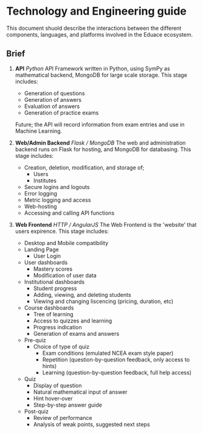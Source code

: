 # Technology and Engineering guide

This document shuold describe the interactions between the different components, languages, and platforms involved in the Eduace ecosystem.

## Brief

1. **API** *Python*
API Framework written in Python, using SymPy as mathematical backend, MongoDB for large scale storage. This stage includes:
    - Generation of questions
    - Generation of answers
    - Evaluation of answers
    - Generation of practice exams

    Future; the API will record information from exam entries and use in Machine Learning.

2. **Web/Admin Backend** *Flask / MongoDB*
The web and administration backend runs on Flask for hosting, and MongoDB for databasing. This stage includes:
    - Creation, deletion, modification, and storage of;
        - Users
        - Institutes
    - Secure logins and logouts
    - Error logging
    - Metric logging and access
    - Web-hosting
    - Accessing and calling API functions

3. **Web Frontend** *HTTP / AngularJS*
The Web Frontend is the 'website' that users expirence. This stage includes:
    - Desktop and Mobile compatibility
    - Landing Page
        - User Login
    - User dashboards
        - Mastery scores
        - Modification of user data
    - Institutional dashboards
        - Student progress
        - Adding, viewing, and deleting students
        - Viewing and changing liscencing (pricing, duration, etc)
    - Course dashboards
        - Tree of learning
        - Access to quizzes and learning
        - Progress indication
        - Generation of exams and answers
    - Pre-quiz
        - Choice of type of quiz
            - Exam conditions (emulated NCEA exam style paper)
            - Repetition (question-by-question feedback, only access to hints)
            - Learning (question-by-question feedback, full help access)
    - Quiz
        - Display of question
        - Natural mathematical input of answer
        - Hint hover-over
        - Step-by-step answer guide
    - Post-quiz
        - Review of performance
        - Analysis of weak points, suggested next steps